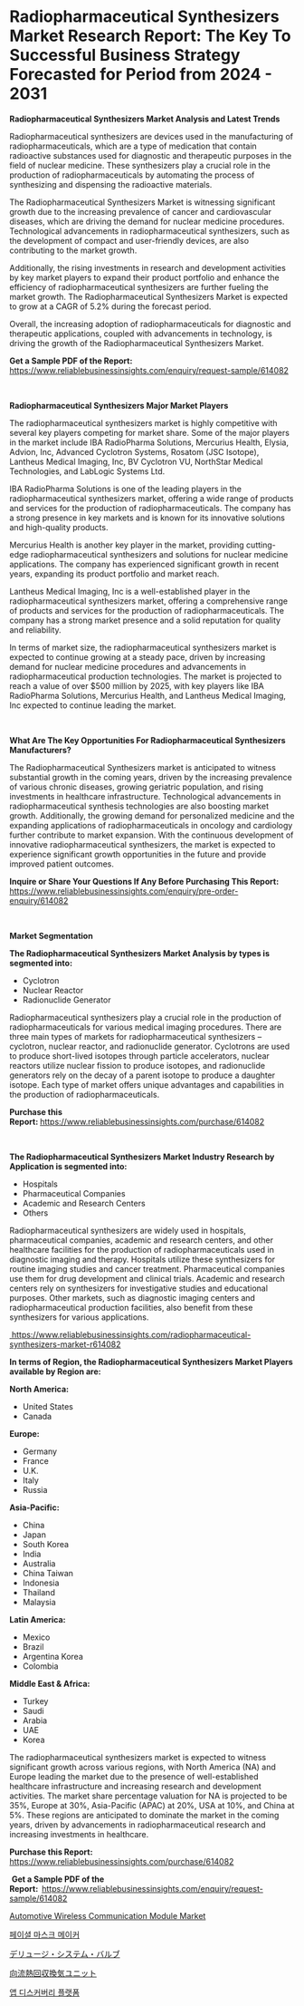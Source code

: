 <p><h1>Radiopharmaceutical Synthesizers Market Research Report: The Key To Successful Business Strategy Forecasted for Period from 2024 - 2031</h1></p><p><strong>Radiopharmaceutical Synthesizers Market Analysis and Latest Trends</strong></p>
<p><p>Radiopharmaceutical synthesizers are devices used in the manufacturing of radiopharmaceuticals, which are a type of medication that contain radioactive substances used for diagnostic and therapeutic purposes in the field of nuclear medicine. These synthesizers play a crucial role in the production of radiopharmaceuticals by automating the process of synthesizing and dispensing the radioactive materials.</p><p>The Radiopharmaceutical Synthesizers Market is witnessing significant growth due to the increasing prevalence of cancer and cardiovascular diseases, which are driving the demand for nuclear medicine procedures. Technological advancements in radiopharmaceutical synthesizers, such as the development of compact and user-friendly devices, are also contributing to the market growth.</p><p>Additionally, the rising investments in research and development activities by key market players to expand their product portfolio and enhance the efficiency of radiopharmaceutical synthesizers are further fueling the market growth. The Radiopharmaceutical Synthesizers Market is expected to grow at a CAGR of 5.2% during the forecast period.</p><p>Overall, the increasing adoption of radiopharmaceuticals for diagnostic and therapeutic applications, coupled with advancements in technology, is driving the growth of the Radiopharmaceutical Synthesizers Market.</p></p>
<p><strong>Get a Sample PDF of the Report:&nbsp;</strong> <a href="https://www.reliablebusinessinsights.com/enquiry/request-sample/614082">https://www.reliablebusinessinsights.com/enquiry/request-sample/614082</a></p>
<p>&nbsp;</p>
<p><strong>Radiopharmaceutical Synthesizers Major Market Players</strong></p>
<p><p>The radiopharmaceutical synthesizers market is highly competitive with several key players competing for market share. Some of the major players in the market include IBA RadioPharma Solutions, Mercurius Health, Elysia, Advion, Inc, Advanced Cyclotron Systems, Rosatom (JSC Isotope), Lantheus Medical Imaging, Inc, BV Cyclotron VU, NorthStar Medical Technologies, and LabLogic Systems Ltd.</p><p>IBA RadioPharma Solutions is one of the leading players in the radiopharmaceutical synthesizers market, offering a wide range of products and services for the production of radiopharmaceuticals. The company has a strong presence in key markets and is known for its innovative solutions and high-quality products.</p><p>Mercurius Health is another key player in the market, providing cutting-edge radiopharmaceutical synthesizers and solutions for nuclear medicine applications. The company has experienced significant growth in recent years, expanding its product portfolio and market reach.</p><p>Lantheus Medical Imaging, Inc is a well-established player in the radiopharmaceutical synthesizers market, offering a comprehensive range of products and services for the production of radiopharmaceuticals. The company has a strong market presence and a solid reputation for quality and reliability.</p><p>In terms of market size, the radiopharmaceutical synthesizers market is expected to continue growing at a steady pace, driven by increasing demand for nuclear medicine procedures and advancements in radiopharmaceutical production technologies. The market is projected to reach a value of over $500 million by 2025, with key players like IBA RadioPharma Solutions, Mercurius Health, and Lantheus Medical Imaging, Inc expected to continue leading the market.</p></p>
<p>&nbsp;</p>
<p><strong>What Are The Key Opportunities For Radiopharmaceutical Synthesizers Manufacturers?</strong></p>
<p><p>The Radiopharmaceutical Synthesizers market is anticipated to witness substantial growth in the coming years, driven by the increasing prevalence of various chronic diseases, growing geriatric population, and rising investments in healthcare infrastructure. Technological advancements in radiopharmaceutical synthesis technologies are also boosting market growth. Additionally, the growing demand for personalized medicine and the expanding applications of radiopharmaceuticals in oncology and cardiology further contribute to market expansion. With the continuous development of innovative radiopharmaceutical synthesizers, the market is expected to experience significant growth opportunities in the future and provide improved patient outcomes.</p></p>
<p><strong>Inquire or Share Your Questions If Any Before Purchasing This Report:</strong> <a href="https://www.reliablebusinessinsights.com/enquiry/pre-order-enquiry/614082">https://www.reliablebusinessinsights.com/enquiry/pre-order-enquiry/614082</a></p>
<p>&nbsp;</p>
<p><strong>Market Segmentation</strong></p>
<p><strong>The Radiopharmaceutical Synthesizers Market Analysis by types is segmented into:</strong></p>
<p><ul><li>Cyclotron</li><li>Nuclear Reactor</li><li>Radionuclide Generator</li></ul></p>
<p><p>Radiopharmaceutical synthesizers play a crucial role in the production of radiopharmaceuticals for various medical imaging procedures. There are three main types of markets for radiopharmaceutical synthesizers – cyclotron, nuclear reactor, and radionuclide generator. Cyclotrons are used to produce short-lived isotopes through particle accelerators, nuclear reactors utilize nuclear fission to produce isotopes, and radionuclide generators rely on the decay of a parent isotope to produce a daughter isotope. Each type of market offers unique advantages and capabilities in the production of radiopharmaceuticals.</p></p>
<p><strong>Purchase this Report:&nbsp;</strong><a href="https://www.reliablebusinessinsights.com/purchase/614082">https://www.reliablebusinessinsights.com/purchase/614082</a></p>
<p>&nbsp;</p>
<p><strong>The Radiopharmaceutical Synthesizers Market Industry Research by Application is segmented into:</strong></p>
<p><ul><li>Hospitals</li><li>Pharmaceutical Companies</li><li>Academic and Research Centers</li><li>Others</li></ul></p>
<p><p>Radiopharmaceutical synthesizers are widely used in hospitals, pharmaceutical companies, academic and research centers, and other healthcare facilities for the production of radiopharmaceuticals used in diagnostic imaging and therapy. Hospitals utilize these synthesizers for routine imaging studies and cancer treatment. Pharmaceutical companies use them for drug development and clinical trials. Academic and research centers rely on synthesizers for investigative studies and educational purposes. Other markets, such as diagnostic imaging centers and radiopharmaceutical production facilities, also benefit from these synthesizers for various applications.</p></p>
<p><a href="https://www.reliablebusinessinsights.com/radiopharmaceutical-synthesizers-market-r614082">&nbsp;https://www.reliablebusinessinsights.com/radiopharmaceutical-synthesizers-market-r614082</a></p>
<p><strong>In terms of Region, the Radiopharmaceutical Synthesizers Market Players available by Region are:</strong></p>
<p>
    <p> <strong> North America: </strong>
        <ul>
            <li>United States</li>
            <li>Canada</li>
        </ul>
        </p> 
    <p> <strong> Europe: </strong>
        <ul>
            <li>Germany</li>
            <li>France</li>
            <li>U.K.</li>
            <li>Italy</li>
            <li>Russia</li>
        </ul>
        </p> 
    <p> <strong> Asia-Pacific: </strong>
        <ul>
            <li>China</li>
            <li>Japan</li>
            <li>South Korea</li>
            <li>India</li>
            <li>Australia</li>
            <li>China Taiwan</li>
            <li>Indonesia</li>
            <li>Thailand</li>
            <li>Malaysia</li>
        </ul>
        </p> 
    <p> <strong> Latin America: </strong>
        <ul>
            <li>Mexico</li>
            <li>Brazil</li>
            <li>Argentina Korea</li>
            <li>Colombia</li>
        </ul>
        </p> 
    <p> <strong> Middle East & Africa: </strong>
        <ul>
            <li>Turkey</li>
            <li>Saudi</li>
            <li>Arabia</li>
            <li>UAE</li>
            <li>Korea</li>
        </ul>
    </p>
    </p>
<p><p>The radiopharmaceutical synthesizers market is expected to witness significant growth across various regions, with North America (NA) and Europe leading the market due to the presence of well-established healthcare infrastructure and increasing research and development activities. The market share percentage valuation for NA is projected to be 35%, Europe at 30%, Asia-Pacific (APAC) at 20%, USA at 10%, and China at 5%. These regions are anticipated to dominate the market in the coming years, driven by advancements in radiopharmaceutical research and increasing investments in healthcare.</p></p>
<p><strong>Purchase this Report: </strong><a href="https://www.reliablebusinessinsights.com/purchase/614082">https://www.reliablebusinessinsights.com/purchase/614082</a></p>
<p>&nbsp;<strong>Get a Sample PDF of the Report:&nbsp;&nbsp;</strong><a href="https://www.reliablebusinessinsights.com/enquiry/request-sample/614082">https://www.reliablebusinessinsights.com/enquiry/request-sample/614082</a></p>
<p><strong></strong></p>
<p><p><a href="https://github.com/lbird53714/Market-Research-Report-List-4/blob/main/automotive-wireless-communication-module-market.md">Automotive Wireless Communication Module Market</a></p><p><a href="https://github.com/jntpkh496620/Market-Research-Report-List-2/blob/main/385266891077.md">페이셜 마스크 메이커</a></p><p><a href="https://github.com/DayanaRunolfsdottir/Market-Research-Report-List-1/blob/main/333274099721.md">デリュージ・システム・バルブ</a></p><p><a href="https://github.com/ihabdkwlxs948/Market-Research-Report-List-2/blob/main/142258099722.md">向流熱回収換気ユニット</a></p><p><a href="https://github.com/nicolaseller56452023/Market-Research-Report-List-1/blob/main/188609391076.md">앱 디스커버리 플랫폼</a></p></p>